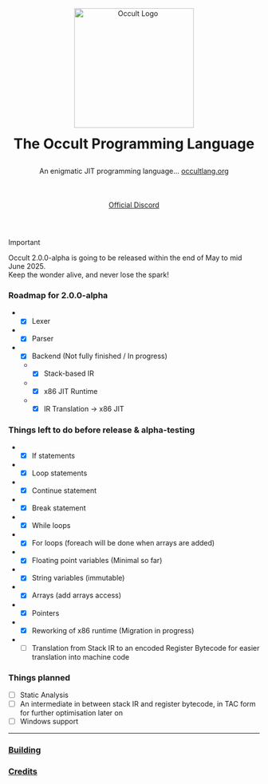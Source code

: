 <div align="center" style="display: grid; place-items: center; gap: 10px;">
  <a href="https://occultlang.org/" target="_blank">
    <img src="occult_circle.svg" width="240" alt="Occult Logo">
  </a>
  <h1 style="margin: 5px;">The Occult Programming Language</h1>
  <p align="center">An enigmatic JIT programming language... <a href="https://occultlang.org" target="_blank">occultlang.org</a></p> <br>
  <a href="https://discord.gg/ptUACmpg3Z" target="_blank">Official Discord</a> <br><br>
</div>

> [!IMPORTANT]
> Occult 2.0.0-alpha is going to be released within the end of May to mid June 2025. <br>
> Keep the wonder alive, and never lose the spark!

### Roadmap for 2.0.0-alpha
- - [x] Lexer
- - [x] Parser
- - [x] Backend (Not fully finished / In progress)
  - - [x] Stack-based IR 
  - - [x] x86 JIT Runtime
  - - [x] IR Translation -> x86 JIT

### Things left to do before release & alpha-testing
- - [x] If statements
- - [x] Loop statements
- - [x] Continue statement
- - [x] Break statement
- - [x] While loops
- - [x] For loops (foreach will be done when arrays are added)
- - [x] Floating point variables (Minimal so far)
- - [x] String variables (immutable)
- - [x] Arrays (add arrays access)
- - [x] Pointers
- - [x] Reworking of x86 runtime (Migration in progress)
- - [ ] Translation from Stack IR to an encoded Register Bytecode for easier translation into machine code

### Things planned
- [ ] Static Analysis
- [ ] An intermediate in between stack IR and register bytecode, in TAC form for further optimisation later on
- [ ] Windows support

_____________________________________________________________________________

### [Building](https://github.com/occultlang/occult/blob/main/BUILDING.md)
### [Credits](https://github.com/occultlang/occult/blob/main/CREDITS.md)
